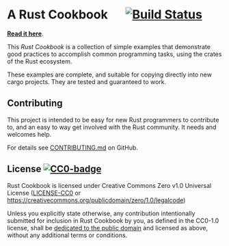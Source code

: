 # A Rust Cookbook &emsp; [![Build Status]][travis]

[Build Status]: https://api.travis-ci.org/brson/rust-cookbook.svg?branch=master
[travis]: https://travis-ci.org/brson/rust-cookbook

**[Read it here]**.

This _Rust Cookbook_ is a collection of simple examples that
demonstrate good practices to accomplish common programming tasks,
using the crates of the Rust ecosystem.

These examples are complete, and suitable for copying directly into
new cargo projects. They are tested and guaranteed to work.

[Read it here]: https://brson.github.io/rust-cookbook

## Contributing

This project is intended to be easy for new Rust programmers to
contribute to, and an easy to way get involved with the Rust
community. It needs and welcomes help.

For details see [CONTRIBUTING.md] on GitHub.

[CONTRIBUTING.md]: https://github.com/brson/rust-cookbook/blob/master/CONTRIBUTING.md

## License [![CC0-badge]][CC0-deed]

Rust Cookbook is licensed under Creative Commons Zero v1.0 Universal License
([LICENSE-CC0](LICENSE-CC0) or https://creativecommons.org/publicdomain/zero/1.0/legalcode)

Unless you explicitly state otherwise, any contribution intentionally submitted
for inclusion in Rust Cookbook by you, as defined in the CC0-1.0 license, shall be
[dedicated to the public domain][CC0-deed] and licensed as above, without any additional
terms or conditions.

[CC0-deed]: https://creativecommons.org/publicdomain/zero/1.0/deed.en
[CC0-badge]: https://mirrors.creativecommons.org/presskit/buttons/80x15/svg/cc-zero.svg
